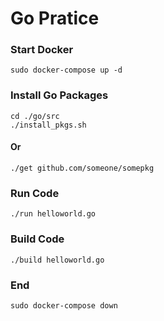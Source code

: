 Go Pratice
==========

### Start Docker

```shell
sudo docker-compose up -d
```

### Install Go Packages

```shell
cd ./go/src
./install_pkgs.sh
```
#### Or

```shell
./get github.com/someone/somepkg
```

### Run Code

```shell
./run helloworld.go
```

### Build Code

```shell
./build helloworld.go
```

### End

```shell
sudo docker-compose down
```
